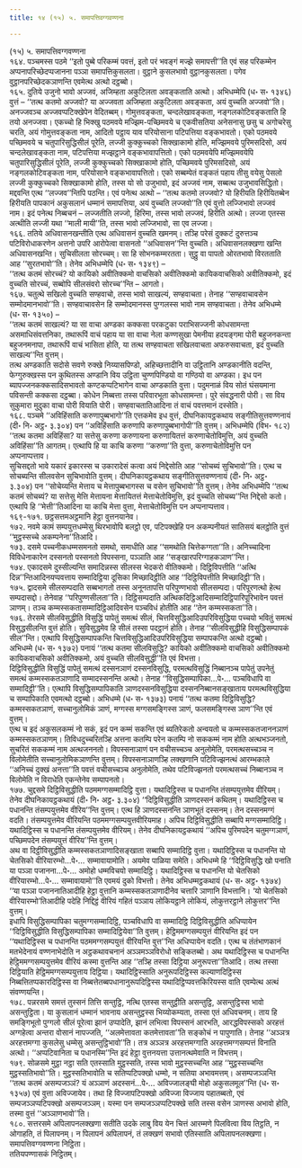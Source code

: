 ```yaml
---
title: १४ (१५) ५. समापत्तिवग्गवण्णना

---
```

(१५) ५. समापत्तिवग्गवण्णना  
१६४. पञ्चमस्स पठमे ‘‘इतो पुब्बे परिकम्मं पवत्तं, इतो परं भवङ्गं मज्झे समापत्ती’’ति एवं सह परिकम्मेन अप्पनापरिच्छेदप्पजानना पञ्ञा समापत्तिकुसलता। वुट्ठाने कुसलभावो वुट्ठानकुसलता। पगेव वुट्ठानपरिच्छेदकञाणन्ति एवमेत्थ अत्थो दट्ठब्बो।  
१६५. दुतिये उजुनो भावो अज्जवं, अजिम्हता अकुटिलता अवङ्कताति अत्थो। अभिधम्मेपि (ध॰ स॰ १३४६) वुत्तं – ‘‘तत्थ कतमो अज्जवो? या अज्जवता अजिम्हता अकुटिलता अवङ्कता, अयं वुच्चति अज्जवो’’ति। अनज्जवञ्च अज्जवप्पटिक्खेपेन वेदितब्बम्। गोमुत्तवङ्कता, चन्दलेखावङ्कता, नङ्गलकोटिवङ्कताति हि तयो अनज्जवा। एकच्चो हि भिक्खु पठमवये मज्झिम-पच्छिमवये च एकवीसतिया अनेसनासु छसु च अगोचरेसु चरति, अयं गोमुत्तवङ्कता नाम, आदितो पट्ठाय याव परियोसाना पटिपत्तिया वङ्कभावतो। एको पठमवये पच्छिमवये च चतुपारिसुद्धिसीलं पूरेति, लज्जी कुक्कुच्चको सिक्खाकामो होति, मज्झिमवये पुरिमसदिसो, अयं चन्दलेखावङ्कता नाम, पटिपत्तिया मज्झट्ठाने वङ्कभावापत्तितो। एको पठमवयेपि मज्झिमवयेपि चतुपारिसुद्धिसीलं पूरेति, लज्जी कुक्कुच्चको सिक्खाकामो होति, पच्छिमवये पुरिमसदिसो, अयं नङ्गलकोटिवङ्कता नाम, परियोसाने वङ्कभावापत्तितो। एको सब्बम्पेतं वङ्कतं पहाय तीसु वयेसु पेसलो लज्जी कुक्कुच्चको सिक्खाकामो होति, तस्स यो सो उजुभावो, इदं अज्जवं नाम, सब्बत्थ उजुभावसिद्धितो।  
मद्दवन्ति एत्थ ‘‘लज्जव’’न्तिपि पठन्ति। एवं पनेत्थ अत्थो – ‘‘तत्थ कतमो लज्जवो? यो हिरीयति हिरीयितब्बेन हिरीयति पापकानं अकुसलानं धम्मानं समापत्तिया, अयं वुच्चति लज्जवो’’ति एवं वुत्तो लज्जिभावो लज्जवं नाम। इदं पनेत्थ निब्बचनं – लज्जतीति लज्जो, हिरिमा, तस्स भावो लज्जवं, हिरीति अत्थो। लज्जा एतस्स अत्थीति लज्जी यथा ‘‘माली मायी’’ति, तस्स भावो लज्जिभावो, सा एव लज्जा।  
१६६. ततिये अधिवासनखन्तीति एत्थ अधिवासनं वुच्चति खमनम्। तञ्हि परेसं दुक्कटं दुरुत्तञ्च पटिविरोधाकरणेन अत्तनो उपरि आरोपेत्वा वासनतो ‘‘अधिवासन’’न्ति वुच्चति। अधिवासनलक्खणा खन्ति अधिवासनखन्ति। सुचिसीलता सोरच्चम्। सा हि सोभनकम्मरतता। सुट्ठु वा पापतो ओरतभावो विरतताति आह ‘‘सुरतभावो’’ति। तेनेव अभिधम्मेपि (ध॰ स॰ १३४९) –  
‘‘तत्थ कतमं सोरच्चं? यो कायिको अवीतिक्कमो वाचसिको अवीतिक्कमो कायिकवाचसिको अवीतिक्कमो, इदं वुच्चति सोरच्चं, सब्बोपि सीलसंवरो सोरच्च’’न्ति – आगतो।  
१६७. चतुत्थे सखिलो वुच्चति सण्हवाचो, तस्स भावो साखल्यं, सण्हवाचता। तेनाह ‘‘सण्हवाचावसेन सम्मोदमानभावो’’ति। सण्हवाचावसेन हि सम्मोदमानस्स पुग्गलस्स भावो नाम सण्हवाचता। तेनेव अभिधम्मे (ध॰ स॰ १३५०) –  
‘‘तत्थ कतमं साखल्यं? या सा वाचा अण्डका कक्कसा परकटुका पराभिसज्जनी कोधसामन्ता असमाधिसंवत्तनिका, तथारूपिं वाचं पहाय या सा वाचा नेला कण्णसुखा पेमनीया हदयङ्गमा पोरी बहुजनकन्ता बहुजनमनापा, तथारूपिं वाचं भासिता होति, या तत्थ सण्हवाचता सखिलवाचता अफरुसवाचता, इदं वुच्चति साखल्य’’न्ति वुत्तम्।  
तत्थ अण्डकाति सदोसे सवणे रुक्खे निय्यासपिण्डो, अहिच्छत्तादीनि वा उट्ठितानि अण्डकानीति वदन्ति, फेग्गुरुक्खस्स पन कुथितस्स अण्डानि विय उट्ठिता चुण्णपिण्डियो वा गण्ठियो वा अण्डका। इध पन ब्यापज्जनकक्कसादिसभावतो कण्टकप्पटिभागेन वाचा अण्डकाति वुत्ता। पदुमनाळं विय सोतं घंसयमाना पविसन्ती कक्कसा दट्ठब्बा। कोधेन निब्बत्ता तस्स परिवारभूता कोधसामन्ता। पुरे संवद्धनारी पोरी। सा विय सुकुमारा मुदुका वाचा पोरी वियाति पोरी। सण्हवाचतातिआदिना तं वाचं पवत्तमानं दस्सेति।  
१६८. पञ्चमे ‘‘अविहिंसाति करुणापुब्बभागो’’ति एत्तकमेव इध वुत्तं, दीघनिकायट्ठकथाय सङ्गीतिसुत्तवण्णनायं (दी॰ नि॰ अट्ठ॰ ३.३०४) पन ‘‘अविहिंसाति करुणापि करुणापुब्बभागोपी’’ति वुत्तम्। अभिधम्मेपि (विभ॰ १८२) ‘‘तत्थ कतमा अविहिंसा? या सत्तेसु करुणा करुणायना करुणायितत्तं करुणाचेतोविमुत्ति, अयं वुच्चति अविहिंसा’’ति आगतम्। एत्थापि हि या काचि करुणा ‘‘करुणा’’ति वुत्ता, करुणाचेतोविमुत्ति पन अप्पनाप्पत्ताव।  
सुचिसद्दतो भावे यकारं इकारस्स च उकारादेसं कत्वा अयं निद्देसोति आह ‘‘सोचब्यं सुचिभावो’’ति। एत्थ च सोचब्यन्ति सीलवसेन सुचिभावोति वुत्तम्। दीघनिकायट्ठकथाय सङ्गीतिसुत्तवण्णनायं (दी॰ नि॰ अट्ठ॰ ३.३०४) पन ‘‘सोचेय्यन्ति मेत्ताय च मेत्तापुब्बभागस्स च वसेन सुचिभावो’’ति वुत्तम्। तेनेव अभिधम्मेपि ‘‘तत्थ कतमं सोचब्यं? या सत्तेसु मेत्ति मेत्तायना मेत्तायितत्तं मेत्ताचेतोविमुत्ति, इदं वुच्चति सोचब्य’’न्ति निद्देसो कतो। एत्थापि हि ‘‘मेत्ती’’तिआदिना या काचि मेत्ता वुत्ता, मेत्ताचेतोविमुत्ति पन अप्पनाप्पत्ताव।  
१६९-१७१. छट्ठसत्तमअट्ठमानि हेट्ठा वुत्तनयानेव।  
१७२. नवमे कामं सम्पयुत्तधम्मेसु थिरभावोपि बलट्ठो एव, पटिपक्खेहि पन अकम्पनीयतं सातिसयं बलट्ठोति वुत्तं ‘‘मुट्ठस्सच्चे अकम्पनेना’’तिआदि।  
१७३. दसमे पच्चनीकधम्मसमनतो समथो, समाधीति आह ‘‘समथोति चित्तेकग्गता’’ति। अनिच्चादिना विविधेनाकारेन दस्सनतो पस्सनतो विपस्सना, पञ्ञाति आह ‘‘सङ्खारपरिग्गाहकञाण’’न्ति।  
१७४. एकादसमे दुस्सील्यन्ति समादिन्नस्स सीलस्स भेदकरो वीतिक्कमो। दिट्ठिविपत्तीति ‘‘अत्थि दिन्न’’न्तिआदिनयप्पवत्ताय सम्मादिट्ठिया दूसिका मिच्छादिट्ठीति आह ‘‘दिट्ठिविपत्तीति मिच्छादिट्ठी’’ति।  
१७५. द्वादसमे सीलसम्पदाति सब्बभागतो तस्स अनूनतापत्ति परिपुण्णभावो सीलसम्पदा। परिपूरणत्थो हेत्थ सम्पदासद्दो। तेनेवाह ‘‘परिपुण्णसीलता’’ति। दिट्ठिसम्पदाति अत्थिकदिट्ठिआदिसम्मादिट्ठिपारिपूरिभावेन पवत्तं ञाणम्। तञ्च कम्मस्सकतासम्मादिट्ठिआदिवसेन पञ्चविधं होतीति आह ‘‘तेन कम्मस्सकता’’ति।  
१७६. तेरसमे सीलविसुद्धीति विसुद्धिं पापेतुं समत्थं सीलं, चित्तविसुद्धिआदिउपरिविसुद्धिया पच्चयो भवितुं समत्थं विसुद्धसीलन्ति वुत्तं होति। सुविसुद्धमेव हि सीलं तस्सा पदट्ठानं होति। तेनाह ‘‘सीलविसुद्धीहि विसुद्धिसम्पापकं सील’’न्ति। एत्थापि विसुद्धिसम्पापकन्ति चित्तविसुद्धिआदिउपरिविसुद्धिया सम्पापकन्ति अत्थो दट्ठब्बो। अभिधम्मे (ध॰ स॰ १३७२) पनायं ‘‘तत्थ कतमा सीलविसुद्धि? कायिको अवीतिक्कमो वाचसिको अवीतिक्कमो कायिकवाचसिको अवीतिक्कमो, अयं वुच्चति सीलविसुद्धी’’ति एवं विभत्ता।  
दिट्ठिविसुद्धीति विसुद्धिं पापेतुं समत्थं दस्सनञाणं दस्सनविसुद्धि, परमत्थविसुद्धिं निब्बानञ्च पापेतुं उपनेतुं समत्थं कम्मस्सकतञाणादि सम्मादस्सनन्ति अत्थो। तेनाह ‘‘विसुद्धिसम्पापिका…पे॰… पञ्चविधापि वा सम्मादिट्ठी’’ति। एत्थापि विसुद्धिसम्पापिकाति ञाणदस्सनविसुद्धिया दस्सननिब्बानसङ्खाताय परमत्थविसुद्धिया च सम्पापिकाति एवमत्थो दट्ठब्बो। अभिधम्मे (ध॰ स॰ १३७३) पनायं ‘‘तत्थ कतमा दिट्ठिविसुद्धि? कम्मस्सकतञाणं, सच्चानुलोमिकं ञाणं, मग्गस्स मग्गसमङ्गिस्स ञाणं, फलसमङ्गिस्स ञाण’’न्ति एवं वुत्तम्।  
एत्थ च इदं अकुसलकम्मं नो सकं, इदं पन कम्मं सकन्ति एवं ब्यतिरेकतो अन्वयतो च कम्मस्सकतजाननञाणं कम्मस्सकतञाणम्। तिविधदुच्चरितञ्हि अत्तना कतम्पि परेन कतम्पि नो सककम्मं नाम होति अत्थभञ्जनतो, सुचरितं सककम्मं नाम अत्थजननतो। विपस्सनाञाणं पन वचीसच्चञ्च अनुलोमेति, परमत्थसच्चञ्च न विलोमेतीति सच्चानुलोमिकञाणन्ति वुत्तम्। विपस्सनाञाणञ्हि लक्खणानि पटिविज्झनत्थं आरम्भकाले ‘‘अनिच्चं दुक्खं अनत्ता’’ति पवत्तं वचीसच्चञ्च अनुलोमेति, तथेव पटिविज्झनतो परमत्थसच्चं निब्बानञ्च न विलोमेति न विराधेति एकन्तेनेव सम्पापनतो।  
१७७. चुद्दसमे दिट्ठिविसुद्धीति पठममग्गसम्मादिट्ठि वुत्ता। यथादिट्ठिस्स च पधानन्ति तंसम्पयुत्तमेव वीरियम्। तेनेव दीघनिकायट्ठकथायं (दी॰ नि॰ अट्ठ॰ ३.३०४) ‘‘दिट्ठिविसुद्धीति ञाणदस्सनं कथितम्। यथादिट्ठिस्स च पधानन्ति तंसम्पयुत्तमेव वीरिय’’न्ति वुत्तम्। एत्थ हि ञाणदस्सनन्ति ञाणभूतं दस्सनम्। तेन दस्सनमग्गं वदति। तंसम्पयुत्तमेव वीरियन्ति पठममग्गसम्पयुत्तवीरियमाह। अपिच दिट्ठिविसुद्धीति सब्बापि मग्गसम्मादिट्ठि। यथादिट्ठिस्स च पधानन्ति तंसम्पयुत्तमेव वीरियम्। तेनेव दीघनिकायट्ठकथायं ‘‘अपिच पुरिमपदेन चतुमग्गञाणं, पच्छिमपदेन तंसम्पयुत्तं वीरिय’’न्ति वुत्तम्।  
अथ वा दिट्ठीविसुद्धीति कम्मस्सकतञाणादिसङ्खाता सब्बापि सम्मादिट्ठि वुत्ता। यथादिट्ठिस्स च पधानन्ति यो चेतसिको वीरियारम्भो…पे॰… सम्मावायामोति। अयमेव पाळिया समेति। अभिधम्मे हि ‘‘दिट्ठिविसुद्धि खो पनाति या पञ्ञा पजानना…पे॰… अमोहो धम्मविचयो सम्मादिट्ठि। यथादिट्ठिस्स च पधानन्ति यो चेतसिको वीरियारम्भो…पे॰… सम्मावायामो’’ति एवमयं दुको विभत्तो। तेनेव अभिधम्मट्ठकथायं (ध॰ स॰ अट्ठ॰ १३७४) ‘‘या पञ्ञा पजाननातिआदीहि हेट्ठा वुत्तानि कम्मस्सकतञाणादीनेव चत्तारि ञाणानि विभत्तानि। ‘यो चेतसिको वीरियारम्भो’तिआदीहि पदेहि निद्दिट्ठं वीरियं गहितं पञ्ञाय लोकियट्ठाने लोकियं, लोकुत्तरट्ठाने लोकुत्तर’’न्ति वुत्तम्।  
इधापि विसुद्धिसम्पापिका चतुमग्गसम्मादिट्ठि, पञ्चविधापि वा सम्मादिट्ठि दिट्ठिविसुद्धीति अधिप्पायेन ‘‘दिट्ठिविसुद्धीति विसुद्धिसम्पापिका सम्मादिट्ठियेवा’’ति वुत्तम्। हेट्ठिममग्गसम्पयुत्तं वीरियन्ति इदं पन ‘‘यथादिट्ठिस्स च पधानन्ति पठममग्गसम्पयुत्तं वीरियन्ति वुत्त’’न्ति अधिप्पायेन वदति। एत्थ च तंतंभाणकानं मतभेदेनायं वण्णनाभेदोति न अट्ठकथावचनानं अञ्ञमञ्ञविरोधो सङ्कितब्बो। अथ यथादिट्ठिस्स च पधानन्ति हेट्ठिममग्गसम्पयुत्तमेव वीरियं कस्मा वुत्तन्ति आह ‘‘तञ्हि तस्सा दिट्ठिया अनुरूपत्ता’’तिआदि। तत्थ तस्सा दिट्ठियाति हेट्ठिममग्गसम्पयुत्ताय दिट्ठिया। यथादिट्ठिस्साति अनुरूपदिट्ठिस्स कल्याणदिट्ठिस्स निब्बत्तितप्पकारदिट्ठिस्स वा निब्बत्तेतब्बपधानानुरूपदिट्ठिस्स यथादिट्ठिप्पवत्तकिरियस्स वाति एवम्पेत्थ अत्थं संवण्णयन्ति।  
१७८. पन्नरसमे समत्तं तुस्सनं तित्ति सन्तुट्ठि, नत्थि एतस्स सन्तुट्ठीति असन्तुट्ठि, असन्तुट्ठिस्स भावो असन्तुट्ठिता। या कुसलानं धम्मानं भावनाय असन्तुट्ठस्स भिय्योकम्यता, तस्सा एतं अधिवचनम्। ताय हि समङ्गिभूतो पुग्गलो सीलं पूरेत्वा झानं उप्पादेति, झानं लभित्वा विपस्सनं आरभति, आरद्धविपस्सको अरहत्तं अग्गहेत्वा अन्तरा वोसानं नापज्जति, ‘‘अलमेत्तावता कतमेत्तावता’’ति सङ्कोचं न पापुणाति। तेनाह ‘‘अञ्ञत्र अरहत्तमग्गा कुसलेसु धम्मेसु असन्तुट्ठिभावो’’ति। तत्र अञ्ञत्र अरहत्तमग्गाति अरहत्तमग्गसम्पत्तं विनाति अत्थो। ‘‘अप्पटिवानिता च पधानस्मि’’न्ति इदं हेट्ठा वुत्तनयत्ता उत्तानत्थमेवाति न विभत्तम्।  
१७९. सोळसमे मुट्ठा नट्ठा सति एतस्साति मुट्ठस्सति, तस्स भावो मुट्ठस्सच्चन्ति आह ‘‘मुट्ठस्सच्चन्ति मुट्ठस्सतिभावो’’ति। मुट्ठस्सतिभावोति च सतिप्पटिपक्खो धम्मो, न सतिया अभावमत्तम्। असम्पजञ्ञन्ति ‘‘तत्थ कतमं असम्पजञ्ञं? यं अञ्ञाणं अदस्सनं…पे॰… अविज्जालङ्घी मोहो अकुसलमूल’’न्ति (ध॰ स॰ १३५७) एवं वुत्ता अविज्जायेव। तथा हि विज्जापटिपक्खो अविज्जा विज्जाय पहातब्बतो, एवं सम्पजञ्ञप्पटिपक्खो असम्पजञ्ञम्। यस्मा पन सम्पजञ्ञप्पटिपक्खे सति तस्स वसेन ञाणस्स अभावो होति, तस्मा वुत्तं ‘‘अञ्ञाणभावो’’ति।  
१८०. सत्तरसमे अपिलापनलक्खणा सतीति उदके लाबु विय येन चित्तं आरम्मणे पिलवित्वा विय तिट्ठति, न ओगाहति, तं पिलापनम्। न पिलापनं अपिलापनं, तं लक्खणं सभावो एतिस्साति अपिलापनलक्खणा।  
समापत्तिवग्गवण्णना निट्ठिता।  
ततियपण्णासकं निट्ठितम्।  